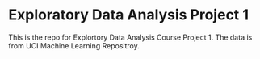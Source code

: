# Exploratory Data Analysis Project 1

This is the repo for Explortory Data Analysis Course Project 1. The data is from UCI Machine Learning Repositroy. 